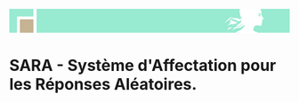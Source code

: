 ![separe](https://github.com/studoo-app/.github/blob/main/profile/studoo-banner-logo.png)
# SARA - Système d'Affectation pour les Réponses Aléatoires.